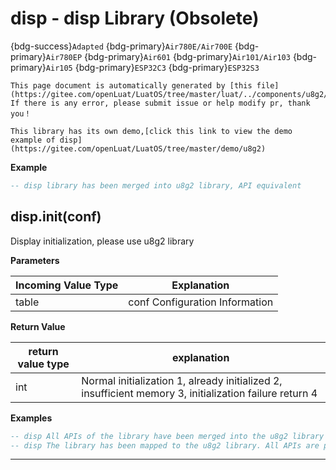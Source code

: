 # disp - disp Library (Obsolete)

{bdg-success}`Adapted` {bdg-primary}`Air780E/Air700E` {bdg-primary}`Air780EP` {bdg-primary}`Air601` {bdg-primary}`Air101/Air103` {bdg-primary}`Air105` {bdg-primary}`ESP32C3` {bdg-primary}`ESP32S3`

```{note}
This page document is automatically generated by [this file](https://gitee.com/openLuat/LuatOS/tree/master/luat/../components/u8g2/luat_lib_disp.c). If there is any error, please submit issue or help modify pr, thank you！
```

```{tip}
This library has its own demo,[click this link to view the demo example of disp](https://gitee.com/openLuat/LuatOS/tree/master/demo/u8g2)
```

**Example**

```lua
-- disp library has been merged into u8g2 library, API equivalent

```

## disp.init(conf)



Display initialization, please use u8g2 library

**Parameters**

|Incoming Value Type | Explanation|
|-|-|
|table|conf Configuration Information|

**Return Value**

|return value type | explanation|
|-|-|
|int|Normal initialization 1, already initialized 2, insufficient memory 3, initialization failure return 4|

**Examples**

```lua
-- disp All APIs of the library have been merged into the u8g2 library
-- disp The library has been mapped to the u8g2 library. All APIs are proxied to u8g2. Please refer to API

```

---

